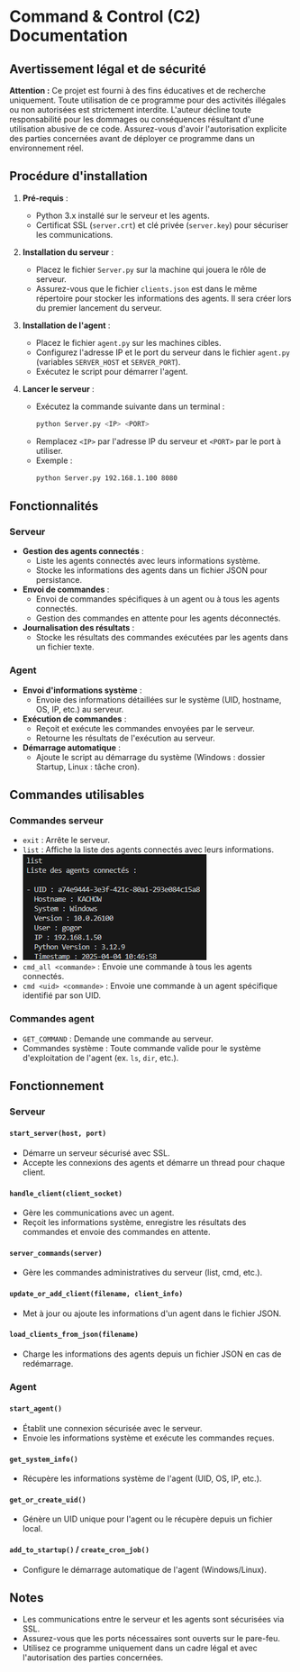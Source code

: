 # Command & Control (C2) Documentation

## Avertissement légal et de sécurité

**Attention :** Ce projet est fourni à des fins éducatives et de recherche uniquement. Toute utilisation de ce programme pour des activités illégales ou non autorisées est strictement interdite. L'auteur décline toute responsabilité pour les dommages ou conséquences résultant d'une utilisation abusive de ce code. Assurez-vous d'avoir l'autorisation explicite des parties concernées avant de déployer ce programme dans un environnement réel.

## Procédure d'installation

1. **Pré-requis** :
   - Python 3.x installé sur le serveur et les agents.
   - Certificat SSL (`server.crt`) et clé privée (`server.key`) pour sécuriser les communications.

2. **Installation du serveur** :
   - Placez le fichier `Server.py` sur la machine qui jouera le rôle de serveur.
   - Assurez-vous que le fichier `clients.json` est dans le même répertoire pour stocker les informations des agents. Il sera créer lors du premier lancement du serveur.

3. **Installation de l'agent** :
   - Placez le fichier `agent.py` sur les machines cibles.
   - Configurez l'adresse IP et le port du serveur dans le fichier `agent.py` (variables `SERVER_HOST` et `SERVER_PORT`).
   - Exécutez le script pour démarrer l'agent.

4. **Lancer le serveur** :
   - Exécutez la commande suivante dans un terminal :
     ```bash
     python Server.py <IP> <PORT>
     ```
   - Remplacez `<IP>` par l'adresse IP du serveur et `<PORT>` par le port à utiliser.
   - Exemple :
     ```bash
     python Server.py 192.168.1.100 8080
     ```

## Fonctionnalités

### Serveur
- **Gestion des agents connectés** :
  - Liste les agents connectés avec leurs informations système.
  - Stocke les informations des agents dans un fichier JSON pour persistance.
- **Envoi de commandes** :
  - Envoi de commandes spécifiques à un agent ou à tous les agents connectés.
  - Gestion des commandes en attente pour les agents déconnectés.
- **Journalisation des résultats** :
  - Stocke les résultats des commandes exécutées par les agents dans un fichier texte.

### Agent
- **Envoi d'informations système** :
  - Envoie des informations détaillées sur le système (UID, hostname, OS, IP, etc.) au serveur.
- **Exécution de commandes** :
  - Reçoit et exécute les commandes envoyées par le serveur.
  - Retourne les résultats de l'exécution au serveur.
- **Démarrage automatique** :
  - Ajoute le script au démarrage du système (Windows : dossier Startup, Linux : tâche cron).

## Commandes utilisables

### Commandes serveur
- `exit` : Arrête le serveur.
- `list` : Affiche la liste des agents connectés avec leurs informations.
- ![Résulatat de la commande 'list'](list.png)
- `cmd_all <commande>` : Envoie une commande à tous les agents connectés.
- `cmd <uid> <commande>` : Envoie une commande à un agent spécifique identifié par son UID.

### Commandes agent
- `GET_COMMAND` : Demande une commande au serveur.
- Commandes système : Toute commande valide pour le système d'exploitation de l'agent (ex. `ls`, `dir`, etc.).

## Fonctionnement

### Serveur

#### `start_server(host, port)`
- Démarre un serveur sécurisé avec SSL.
- Accepte les connexions des agents et démarre un thread pour chaque client.

#### `handle_client(client_socket)`
- Gère les communications avec un agent.
- Reçoit les informations système, enregistre les résultats des commandes et envoie des commandes en attente.

#### `server_commands(server)`
- Gère les commandes administratives du serveur (list, cmd, etc.).

#### `update_or_add_client(filename, client_info)`
- Met à jour ou ajoute les informations d'un agent dans le fichier JSON.

#### `load_clients_from_json(filename)`
- Charge les informations des agents depuis un fichier JSON en cas de redémarrage.

### Agent

#### `start_agent()`
- Établit une connexion sécurisée avec le serveur.
- Envoie les informations système et exécute les commandes reçues.

#### `get_system_info()`
- Récupère les informations système de l'agent (UID, OS, IP, etc.).

#### `get_or_create_uid()`
- Génère un UID unique pour l'agent ou le récupère depuis un fichier local.

#### `add_to_startup()` / `create_cron_job()`
- Configure le démarrage automatique de l'agent (Windows/Linux).

## Notes
- Les communications entre le serveur et les agents sont sécurisées via SSL.
- Assurez-vous que les ports nécessaires sont ouverts sur le pare-feu.
- Utilisez ce programme uniquement dans un cadre légal et avec l'autorisation des parties concernées.
